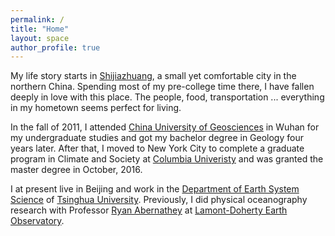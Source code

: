 ```yaml
---
permalink: /
title: "Home"
layout: space
author_profile: true
---
```

My life story starts in [Shijiazhuang][1], a small yet comfortable city in the northern China. Spending most of my pre-college time there, I have fallen deeply in love with this place. The people, food, transportation ... everything in my hometown seems perfect for living.

In the fall of 2011, I attended [China University of Geosciences][2] in Wuhan for my undergraduate studies and got my bachelor degree in Geology four years later. After that, I moved to New York City to complete a graduate program in Climate and Society at [Columbia Univeristy][3] and was granted the master degree in October, 2016.

I at present live in Beijing and work in the [Department of Earth System Science][4] of [Tsinghua University][5]. Previously, I did physical oceanography research with Professor [Ryan Abernathey][6] at [Lamont-Doherty Earth Observatory][7].

[1]: https://en.wikipedia.org/wiki/Shijiazhuang
[2]: http://www.cug.edu.cn
[3]: https://www.columbia.edu
[4]: http://www.dess.tsinghua.edu.cn
[5]: http://www.tsinghua.edu.cn
[6]: https://ocean-transport.github.io
[7]: https://www.ldeo.columbia.edu
